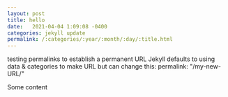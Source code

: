 ```yaml
---
layout: post
title: hello
date:   2021-04-04 1:09:08 -0400
categories: jekyll update
permalink: /:categories/:year/:month/:day/:title.html
---
```

testing permalinks to establish a permanent URL
Jekyll defaults to using data & categories to make URL but can change this:
permalink: "/my-new-URL/"

Some content
